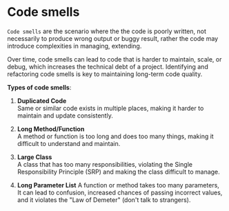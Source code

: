 # Code smells

`Code smells` are the scenario where the the code is poorly written, not necessarily to produce wrong output or buggy result, rather the code may introduce complexities in managing, extending.

Over time, code smells can lead to code that is harder to maintain, scale, or debug, which increases the technical debt of a project. Identifying and refactoring code smells is key to maintaining long-term code quality.

**Types of code smells**:

1. **Duplicated Code**  
   Same or similar code exists in multiple places, making it harder to maintain and update consistently.

2. **Long Method/Function**  
   A method or function is too long and does too many things, making it difficult to understand and maintain.

3. **Large Class**  
   A class that has too many responsibilities, violating the Single Responsibility Principle (SRP) and making the class difficult to manage.

4. **Long Parameter List**
   A function or method takes too many parameters, It can lead to confusion, increased chances of passing incorrect values, and it violates the "Law of Demeter" (don't talk to strangers).